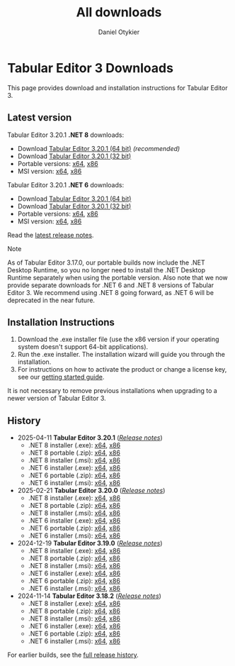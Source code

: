 ﻿---
uid: downloads
title: All downloads
author: Daniel Otykier
updated: 2025-02-21
---
# Tabular Editor 3 Downloads

This page provides download and installation instructions for Tabular Editor 3.

## Latest version

Tabular Editor 3.20.1 **.NET 8** downloads:

- Download [Tabular Editor 3.20.1 (64 bit)](https://cdn.tabulareditor.com/files/TabularEditor.3.20.1.Installer.x64.Net8.exe) *(recommended)*
- Download [Tabular Editor 3.20.1 (32 bit)](https://cdn.tabulareditor.com/files/TabularEditor.3.20.1.Installer.x86.Net8.exe)
- Portable versions: [x64](https://cdn.tabulareditor.com/files/TabularEditor.3.20.1.x64.Net8.zip), [x86](https://cdn.tabulareditor.com/files/TabularEditor.3.20.1.x86.Net8.zip)
- MSI version: [x64](https://cdn.tabulareditor.com/files/TabularEditor.3.20.1.x64.Net8.msi), [x86](https://cdn.tabulareditor.com/files/TabularEditor.3.20.1.x86.Net8.msi)

Tabular Editor 3.20.1 **.NET 6** downloads:

- Download [Tabular Editor 3.20.1 (64 bit)](https://cdn.tabulareditor.com/files/TabularEditor.3.20.1.Installer.x64.exe)
- Download [Tabular Editor 3.20.1 (32 bit)](https://cdn.tabulareditor.com/files/TabularEditor.3.20.1.Installer.x86.exe)
- Portable versions: [x64](https://cdn.tabulareditor.com/files/TabularEditor.3.20.1.x64.zip), [x86](https://cdn.tabulareditor.com/files/TabularEditor.3.20.1.x86.zip)
- MSI version: [x64](https://cdn.tabulareditor.com/files/TabularEditor.3.20.1.x64.msi), [x86](https://cdn.tabulareditor.com/files/TabularEditor.3.20.1.x86.msi)

Read the [latest release notes](release-notes/3_20_1.md).

> [!NOTE]
> As of Tabular Editor 3.17.0, our portable builds now include the .NET Desktop Runtime, so you no longer need to install the .NET Desktop Runtime separately when using the portable version. Also note that we now provide separate downloads for .NET 6 and .NET 8 versions of Tabular Editor 3. We recommend using .NET 8 going forward, as .NET 6 will be deprecated in the near future.

## Installation Instructions

1. Download the .exe installer file (use the x86 version if your operating system doesn't support 64-bit applications).
2. Run the .exe installer. The installation wizard will guide you through the installation.
3. For instructions on how to activate the product or change a license key, see our [getting started guide](xref:getting-started).

It is not necessary to remove previous installations when upgrading to a newer version of Tabular Editor 3.

## History

- 2025-04-11 **Tabular Editor 3.20.1** (*[Release notes](release-notes/3_20_1.md)*)
  - .NET 8 installer (.exe): [x64](https://cdn.tabulareditor.com/files/TabularEditor.3.20.1.Installer.x64.Net8.exe), [x86](https://cdn.tabulareditor.com/files/TabularEditor.3.20.1.Installer.x86.Net8.exe)
  - .NET 8 portable (.zip): [x64](https://cdn.tabulareditor.com/files/TabularEditor.3.20.1.x64.Net8.zip), [x86](https://cdn.tabulareditor.com/files/TabularEditor.3.20.1.x86.Net8.zip)
  - .NET 8 installer (.msi): [x64](https://cdn.tabulareditor.com/files/TabularEditor.3.20.1.x64.Net8.msi), [x86](https://cdn.tabulareditor.com/files/TabularEditor.3.20.1.x86.Net8.msi)
  - .NET 6 installer (.exe): [x64](https://cdn.tabulareditor.com/files/TabularEditor.3.20.1.Installer.x64.exe), [x86](https://cdn.tabulareditor.com/files/TabularEditor.3.20.1.Installer.x86.exe)
  - .NET 6 portable (.zip): [x64](https://cdn.tabulareditor.com/files/TabularEditor.3.20.1.x64.zip), [x86](https://cdn.tabulareditor.com/files/TabularEditor.3.20.1.x86.zip)
  - .NET 6 installer (.msi): [x64](https://cdn.tabulareditor.com/files/TabularEditor.3.20.1.x64.msi), [x86](https://cdn.tabulareditor.com/files/TabularEditor.3.20.1.x86.msi)
- 2025-02-21 **Tabular Editor 3.20.0** (*[Release notes](release-notes/3_20_0.md)*)
  - .NET 8 installer (.exe): [x64](https://cdn.tabulareditor.com/files/TabularEditor.3.20.0.Installer.x64.Net8.exe), [x86](https://cdn.tabulareditor.com/files/TabularEditor.3.20.0.Installer.x86.Net8.exe)
  - .NET 8 portable (.zip): [x64](https://cdn.tabulareditor.com/files/TabularEditor.3.20.0.x64.Net8.zip), [x86](https://cdn.tabulareditor.com/files/TabularEditor.3.20.0.x86.Net8.zip)
  - .NET 8 installer (.msi): [x64](https://cdn.tabulareditor.com/files/TabularEditor.3.20.0.x64.Net8.msi), [x86](https://cdn.tabulareditor.com/files/TabularEditor.3.20.0.x86.Net8.msi)
  - .NET 6 installer (.exe): [x64](https://cdn.tabulareditor.com/files/TabularEditor.3.20.0.Installer.x64.exe), [x86](https://cdn.tabulareditor.com/files/TabularEditor.3.20.0.Installer.x86.exe)
  - .NET 6 portable (.zip): [x64](https://cdn.tabulareditor.com/files/TabularEditor.3.20.0.x64.zip), [x86](https://cdn.tabulareditor.com/files/TabularEditor.3.20.0.x86.zip)
  - .NET 6 installer (.msi): [x64](https://cdn.tabulareditor.com/files/TabularEditor.3.20.0.x64.msi), [x86](https://cdn.tabulareditor.com/files/TabularEditor.3.20.0.x86.msi)
- 2024-12-19 **Tabular Editor 3.19.0** (*[Release notes](release-notes/3_19_0.md)*)
  - .NET 8 installer (.exe): [x64](https://cdn.tabulareditor.com/files/TabularEditor.3.19.0.Installer.x64.Net8.exe), [x86](https://cdn.tabulareditor.com/files/TabularEditor.3.19.0.Installer.x86.Net8.exe)
  - .NET 8 portable (.zip): [x64](https://cdn.tabulareditor.com/files/TabularEditor.3.19.0.x64.Net8.zip), [x86](https://cdn.tabulareditor.com/files/TabularEditor.3.19.0.x86.Net8.zip)
  - .NET 8 installer (.msi): [x64](https://cdn.tabulareditor.com/files/TabularEditor.3.19.0.x64.Net8.msi), [x86](https://cdn.tabulareditor.com/files/TabularEditor.3.19.0.x86.Net8.msi)
  - .NET 6 installer (.exe): [x64](https://cdn.tabulareditor.com/files/TabularEditor.3.19.0.Installer.x64.exe), [x86](https://cdn.tabulareditor.com/files/TabularEditor.3.19.0.Installer.x86.exe)
  - .NET 6 portable (.zip): [x64](https://cdn.tabulareditor.com/files/TabularEditor.3.19.0.x64.zip), [x86](https://cdn.tabulareditor.com/files/TabularEditor.3.19.0.x86.zip)
  - .NET 6 installer (.msi): [x64](https://cdn.tabulareditor.com/files/TabularEditor.3.19.0.x64.msi), [x86](https://cdn.tabulareditor.com/files/TabularEditor.3.19.0.x86.msi)
- 2024-11-14 **Tabular Editor 3.18.2** (*[Release notes](release-notes/3_18_2.md)*)
  - .NET 8 installer (.exe): [x64](https://cdn.tabulareditor.com/files/TabularEditor.3.18.2.Installer.x64.Net8.exe), [x86](https://cdn.tabulareditor.com/files/TabularEditor.3.18.2.Installer.x86.Net8.exe)
  - .NET 8 portable (.zip): [x64](https://cdn.tabulareditor.com/files/TabularEditor.3.18.2.x64.Net8.zip), [x86](https://cdn.tabulareditor.com/files/TabularEditor.3.18.2.x86.Net8.zip)
  - .NET 8 installer (.msi): [x64](https://cdn.tabulareditor.com/files/TabularEditor.3.18.2.x64.Net8.msi), [x86](https://cdn.tabulareditor.com/files/TabularEditor.3.18.2.x86.Net8.msi)
  - .NET 6 installer (.exe): [x64](https://cdn.tabulareditor.com/files/TabularEditor.3.18.2.Installer.x64.exe), [x86](https://cdn.tabulareditor.com/files/TabularEditor.3.18.2.Installer.x86.exe)
  - .NET 6 portable (.zip): [x64](https://cdn.tabulareditor.com/files/TabularEditor.3.18.2.x64.zip), [x86](https://cdn.tabulareditor.com/files/TabularEditor.3.18.2.x86.zip)
  - .NET 6 installer (.msi): [x64](https://cdn.tabulareditor.com/files/TabularEditor.3.18.2.x64.msi), [x86](https://cdn.tabulareditor.com/files/TabularEditor.3.18.2.x86.msi)

For earlier builds, see the [full release history](release-history.md).
